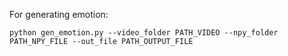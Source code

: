 For generating emotion:

```
python gen_emotion.py --video_folder PATH_VIDEO --npy_folder PATH_NPY_FILE --out_file PATH_OUTPUT_FILE
```
